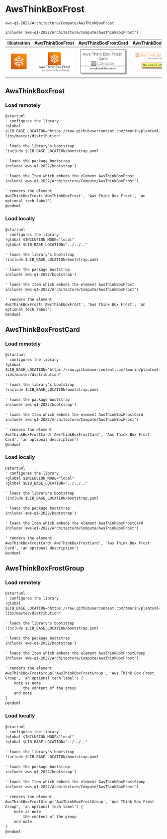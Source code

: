 # AwsThinkBoxFrost


```text
aws-q1-2022/Architecture/Compute/AwsThinkBoxFrost
```

```text
include('aws-q1-2022/Architecture/Compute/AwsThinkBoxFrost')
```



| Illustration | AwsThinkBoxFrost | AwsThinkBoxFrostCard | AwsThinkBoxFrostGroup |
| :---: | :---: | :---: | :---: |
| ![illustration for Illustration](../../../aws-q1-2022/Architecture/Compute/AwsThinkBoxFrost.png) | ![illustration for AwsThinkBoxFrost](../../../aws-q1-2022/Architecture/Compute/AwsThinkBoxFrost.Local.png) | ![illustration for AwsThinkBoxFrostCard](../../../aws-q1-2022/Architecture/Compute/AwsThinkBoxFrostCard.Local.png) | ![illustration for AwsThinkBoxFrostGroup](../../../aws-q1-2022/Architecture/Compute/AwsThinkBoxFrostGroup.Local.png) |




## AwsThinkBoxFrost

### Load remotely
```plantuml
@startuml
' configures the library
!global $LIB_BASE_LOCATION="https://raw.githubusercontent.com/tmorin/plantuml-libs/master/distribution"

' loads the library's bootstrap
!include $LIB_BASE_LOCATION/bootstrap.puml

' loads the package bootstrap
include('aws-q1-2022/bootstrap')

' loads the Item which embeds the element AwsThinkBoxFrost
include('aws-q1-2022/Architecture/Compute/AwsThinkBoxFrost')

' renders the element
AwsThinkBoxFrost('AwsThinkBoxFrost', 'Aws Think Box Frost', 'an optional tech label')
@enduml
```

### Load locally
```plantuml
@startuml
' configures the library
!global $INCLUSION_MODE="local"
!global $LIB_BASE_LOCATION="../../.."

' loads the library's bootstrap
!include $LIB_BASE_LOCATION/bootstrap.puml

' loads the package bootstrap
include('aws-q1-2022/bootstrap')

' loads the Item which embeds the element AwsThinkBoxFrost
include('aws-q1-2022/Architecture/Compute/AwsThinkBoxFrost')

' renders the element
AwsThinkBoxFrost('AwsThinkBoxFrost', 'Aws Think Box Frost', 'an optional tech label')
@enduml
```

## AwsThinkBoxFrostCard

### Load remotely
```plantuml
@startuml
' configures the library
!global $LIB_BASE_LOCATION="https://raw.githubusercontent.com/tmorin/plantuml-libs/master/distribution"

' loads the library's bootstrap
!include $LIB_BASE_LOCATION/bootstrap.puml

' loads the package bootstrap
include('aws-q1-2022/bootstrap')

' loads the Item which embeds the element AwsThinkBoxFrostCard
include('aws-q1-2022/Architecture/Compute/AwsThinkBoxFrost')

' renders the element
AwsThinkBoxFrostCard('AwsThinkBoxFrostCard', 'Aws Think Box Frost Card', 'an optional description')
@enduml
```

### Load locally
```plantuml
@startuml
' configures the library
!global $INCLUSION_MODE="local"
!global $LIB_BASE_LOCATION="../../.."

' loads the library's bootstrap
!include $LIB_BASE_LOCATION/bootstrap.puml

' loads the package bootstrap
include('aws-q1-2022/bootstrap')

' loads the Item which embeds the element AwsThinkBoxFrostCard
include('aws-q1-2022/Architecture/Compute/AwsThinkBoxFrost')

' renders the element
AwsThinkBoxFrostCard('AwsThinkBoxFrostCard', 'Aws Think Box Frost Card', 'an optional description')
@enduml
```

## AwsThinkBoxFrostGroup

### Load remotely
```plantuml
@startuml
' configures the library
!global $LIB_BASE_LOCATION="https://raw.githubusercontent.com/tmorin/plantuml-libs/master/distribution"

' loads the library's bootstrap
!include $LIB_BASE_LOCATION/bootstrap.puml

' loads the package bootstrap
include('aws-q1-2022/bootstrap')

' loads the Item which embeds the element AwsThinkBoxFrostGroup
include('aws-q1-2022/Architecture/Compute/AwsThinkBoxFrost')

' renders the element
AwsThinkBoxFrostGroup('AwsThinkBoxFrostGroup', 'Aws Think Box Frost Group', 'an optional tech label') {
    note as note
        the content of the group
    end note
}
@enduml
```

### Load locally
```plantuml
@startuml
' configures the library
!global $INCLUSION_MODE="local"
!global $LIB_BASE_LOCATION="../../.."

' loads the library's bootstrap
!include $LIB_BASE_LOCATION/bootstrap.puml

' loads the package bootstrap
include('aws-q1-2022/bootstrap')

' loads the Item which embeds the element AwsThinkBoxFrostGroup
include('aws-q1-2022/Architecture/Compute/AwsThinkBoxFrost')

' renders the element
AwsThinkBoxFrostGroup('AwsThinkBoxFrostGroup', 'Aws Think Box Frost Group', 'an optional tech label') {
    note as note
        the content of the group
    end note
}
@enduml
```

